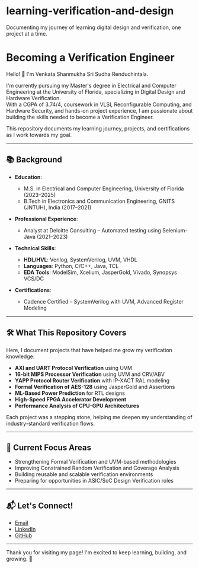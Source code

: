 # learning-verification-and-design
Documenting my journey of learning digital design and verification, one project at a time.
# Becoming a Verification Engineer

Hello! 👋 I'm Venkata Shanmukha Sri Sudha Renduchintala.

I'm currently pursuing my Master's degree in Electrical and Computer Engineering at the University of Florida, specializing in Digital Design and Hardware Verification.  
With a CGPA of 3.74/4, coursework in VLSI, Reconfigurable Computing, and Hardware Security, and hands-on project experience, I am passionate about building the skills needed to become a Verification Engineer.

This repository documents my learning journey, projects, and certifications as I work towards my goal.

---

## 📚 Background

- **Education**:
  - M.S. in Electrical and Computer Engineering, University of Florida (2023–2025)
  - B.Tech in Electronics and Communication Engineering, GNITS (JNTUH), India (2017–2021)

- **Professional Experience**:
  - Analyst at Deloitte Consulting – Automated testing using Selenium-Java (2021–2023)

- **Technical Skills**:
  - **HDL/HVL**: Verilog, SystemVerilog, UVM, VHDL
  - **Languages**: Python, C/C++, Java, TCL
  - **EDA Tools**: ModelSim, Xcelium, JasperGold, Vivado, Synopsys VCS/DC

- **Certifications**:
  - Cadence Certified – SystemVerilog with UVM, Advanced Register Modeling

---

## 🛠️ What This Repository Covers

Here, I document projects that have helped me grow my verification knowledge:

- **AXI and UART Protocol Verification** using UVM
- **16-bit MIPS Processor Verification** using UVM and CRV/ABV
- **YAPP Protocol Router Verification** with IP-XACT RAL modeling
- **Formal Verification of AES-128** using JasperGold and Assertions
- **ML-Based Power Prediction** for RTL designs
- **High-Speed FPGA Accelerator Development**
- **Performance Analysis of CPU-GPU Architectures**

Each project was a stepping stone, helping me deepen my understanding of industry-standard verification flows.

---

## 🎯 Current Focus Areas

- Strengthening Formal Verification and UVM-based methodologies
- Improving Constrained Random Verification and Coverage Analysis
- Building reusable and scalable verification environments
- Preparing for opportunities in ASIC/SoC Design Verification roles

---

## 📬 Let's Connect!

- [Email](mailto:rvssrisudha@gmail.com)
- [LinkedIn](https://www.linkedin.com/in/r-v-s-sri-sudha)
- [GitHub](https://github.com/rvssrisudha)

---

Thank you for visiting my page! I'm excited to keep learning, building, and growing. 🚀
